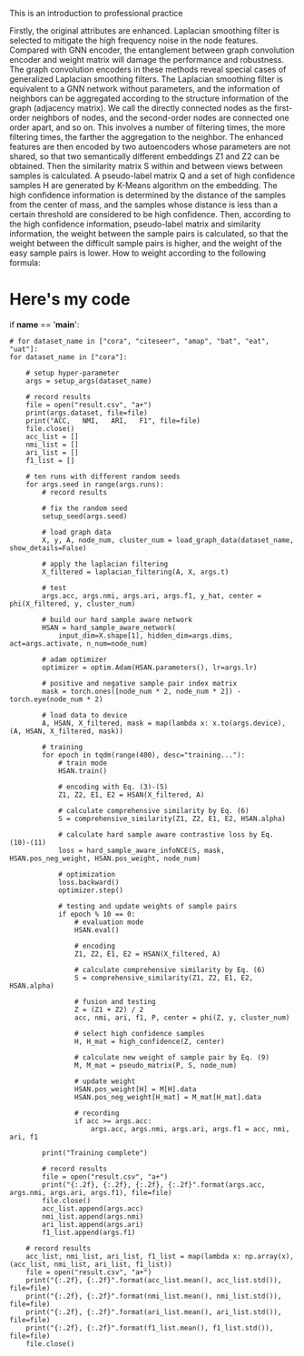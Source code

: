 This is an introduction to professional practice




Firstly, the original attributes are enhanced. Laplacian smoothing filter is selected to mitigate the high frequency noise in the node features. Compared with GNN encoder, the entanglement between graph convolution encoder and weight matrix will damage the performance and robustness. The graph convolution encoders in these methods reveal special cases of generalized Laplacian smoothing filters. The Laplacian smoothing filter is equivalent to a GNN network without parameters, and the information of neighbors can be aggregated according to the structure information of the graph (adjacency matrix). We call the directly connected nodes as the first-order neighbors of nodes, and the second-order nodes are connected one order apart, and so on. This involves a number of filtering times, the more filtering times, the farther the aggregation to the neighbor.
The enhanced features are then encoded by two autoencoders whose parameters are not shared, so that two semantically different embeddings Z1 and Z2 can be obtained. Then the similarity matrix S within and between views between samples is calculated. A pseudo-label matrix Q and a set of high confidence samples H are generated by K-Means algorithm on the embedding. The high confidence information is determined by the distance of the samples from the center of mass, and the samples whose distance is less than a certain threshold are considered to be high confidence. Then, according to the high confidence information, pseudo-label matrix and similarity information, the weight between the sample pairs is calculated, so that the weight between the difficult sample pairs is higher, and the weight of the easy sample pairs is lower. How to weight according to the following formula:



# Here's my code
if __name__ == '__main__':

    # for dataset_name in ["cora", "citeseer", "amap", "bat", "eat", "uat"]:
    for dataset_name in ["cora"]:

        # setup hyper-parameter
        args = setup_args(dataset_name)

        # record results
        file = open("result.csv", "a+")
        print(args.dataset, file=file)
        print("ACC,   NMI,   ARI,   F1", file=file)
        file.close()
        acc_list = []
        nmi_list = []
        ari_list = []
        f1_list = []

        # ten runs with different random seeds
        for args.seed in range(args.runs):
            # record results

            # fix the random seed
            setup_seed(args.seed)

            # load graph data
            X, y, A, node_num, cluster_num = load_graph_data(dataset_name, show_details=False)

            # apply the laplacian filtering
            X_filtered = laplacian_filtering(A, X, args.t)

            # test
            args.acc, args.nmi, args.ari, args.f1, y_hat, center = phi(X_filtered, y, cluster_num)

            # build our hard sample aware network
            HSAN = hard_sample_aware_network(
                input_dim=X.shape[1], hidden_dim=args.dims, act=args.activate, n_num=node_num)

            # adam optimizer
            optimizer = optim.Adam(HSAN.parameters(), lr=args.lr)

            # positive and negative sample pair index matrix
            mask = torch.ones([node_num * 2, node_num * 2]) - torch.eye(node_num * 2)

            # load data to device
            A, HSAN, X_filtered, mask = map(lambda x: x.to(args.device), (A, HSAN, X_filtered, mask))

            # training
            for epoch in tqdm(range(400), desc="training..."):
                # train mode
                HSAN.train()

                # encoding with Eq. (3)-(5)
                Z1, Z2, E1, E2 = HSAN(X_filtered, A)

                # calculate comprehensive similarity by Eq. (6)
                S = comprehensive_similarity(Z1, Z2, E1, E2, HSAN.alpha)

                # calculate hard sample aware contrastive loss by Eq. (10)-(11)
                loss = hard_sample_aware_infoNCE(S, mask, HSAN.pos_neg_weight, HSAN.pos_weight, node_num)

                # optimization
                loss.backward()
                optimizer.step()

                # testing and update weights of sample pairs
                if epoch % 10 == 0:
                    # evaluation mode
                    HSAN.eval()

                    # encoding
                    Z1, Z2, E1, E2 = HSAN(X_filtered, A)

                    # calculate comprehensive similarity by Eq. (6)
                    S = comprehensive_similarity(Z1, Z2, E1, E2, HSAN.alpha)

                    # fusion and testing
                    Z = (Z1 + Z2) / 2
                    acc, nmi, ari, f1, P, center = phi(Z, y, cluster_num)

                    # select high confidence samples
                    H, H_mat = high_confidence(Z, center)

                    # calculate new weight of sample pair by Eq. (9)
                    M, M_mat = pseudo_matrix(P, S, node_num)

                    # update weight
                    HSAN.pos_weight[H] = M[H].data
                    HSAN.pos_neg_weight[H_mat] = M_mat[H_mat].data

                    # recording
                    if acc >= args.acc:
                        args.acc, args.nmi, args.ari, args.f1 = acc, nmi, ari, f1

            print("Training complete")

            # record results
            file = open("result.csv", "a+")
            print("{:.2f}, {:.2f}, {:.2f}, {:.2f}".format(args.acc, args.nmi, args.ari, args.f1), file=file)
            file.close()
            acc_list.append(args.acc)
            nmi_list.append(args.nmi)
            ari_list.append(args.ari)
            f1_list.append(args.f1)

        # record results
        acc_list, nmi_list, ari_list, f1_list = map(lambda x: np.array(x), (acc_list, nmi_list, ari_list, f1_list))
        file = open("result.csv", "a+")
        print("{:.2f}, {:.2f}".format(acc_list.mean(), acc_list.std()), file=file)
        print("{:.2f}, {:.2f}".format(nmi_list.mean(), nmi_list.std()), file=file)
        print("{:.2f}, {:.2f}".format(ari_list.mean(), ari_list.std()), file=file)
        print("{:.2f}, {:.2f}".format(f1_list.mean(), f1_list.std()), file=file)
        file.close()





